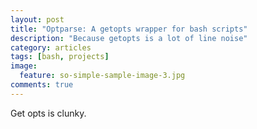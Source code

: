 ```yaml
---
layout: post
title: "Optparse: A getopts wrapper for bash scripts"
description: "Because getopts is a lot of line noise"
category: articles
tags: [bash, projects]
image:
  feature: so-simple-sample-image-3.jpg
comments: true  
---
```


Get opts is clunky.